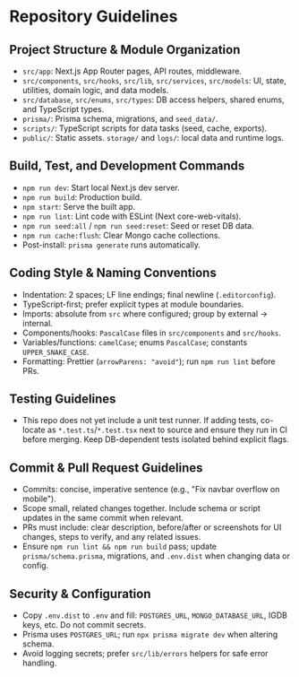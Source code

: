# Repository Guidelines

## Project Structure & Module Organization
- `src/app`: Next.js App Router pages, API routes, middleware.
- `src/components`, `src/hooks`, `src/lib`, `src/services`, `src/models`: UI, state, utilities, domain logic, and data models.
- `src/database`, `src/enums`, `src/types`: DB access helpers, shared enums, and TypeScript types.
- `prisma/`: Prisma schema, migrations, and `seed_data/`.
- `scripts/`: TypeScript scripts for data tasks (seed, cache, exports).
- `public/`: Static assets. `storage/` and `logs/`: local data and runtime logs.

## Build, Test, and Development Commands
- `npm run dev`: Start local Next.js dev server.
- `npm run build`: Production build.
- `npm start`: Serve the built app.
- `npm run lint`: Lint code with ESLint (Next core-web-vitals).
- `npm run seed:all` / `npm run seed:reset`: Seed or reset DB data.
- `npm run cache:flush`: Clear Mongo cache collections.
- Post-install: `prisma generate` runs automatically.

## Coding Style & Naming Conventions
- Indentation: 2 spaces; LF line endings; final newline (`.editorconfig`).
- TypeScript-first; prefer explicit types at module boundaries.
- Imports: absolute from `src` where configured; group by external → internal.
- Components/hooks: `PascalCase` files in `src/components` and `src/hooks`.
- Variables/functions: `camelCase`; enums `PascalCase`; constants `UPPER_SNAKE_CASE`.
- Formatting: Prettier (`arrowParens: "avoid"`); run `npm run lint` before PRs.

## Testing Guidelines
- This repo does not yet include a unit test runner. If adding tests, co-locate as `*.test.ts`/`*.test.tsx` next to source and ensure they run in CI before merging. Keep DB-dependent tests isolated behind explicit flags.

## Commit & Pull Request Guidelines
- Commits: concise, imperative sentence (e.g., "Fix navbar overflow on mobile").
- Scope small, related changes together. Include schema or script updates in the same commit when relevant.
- PRs must include: clear description, before/after or screenshots for UI changes, steps to verify, and any related issues.
- Ensure `npm run lint && npm run build` pass; update `prisma/schema.prisma`, migrations, and `.env.dist` when changing data or config.

## Security & Configuration
- Copy `.env.dist` to `.env` and fill: `POSTGRES_URL`, `MONGO_DATABASE_URL`, IGDB keys, etc. Do not commit secrets.
- Prisma uses `POSTGRES_URL`; run `npx prisma migrate dev` when altering schema.
- Avoid logging secrets; prefer `src/lib/errors` helpers for safe error handling.
